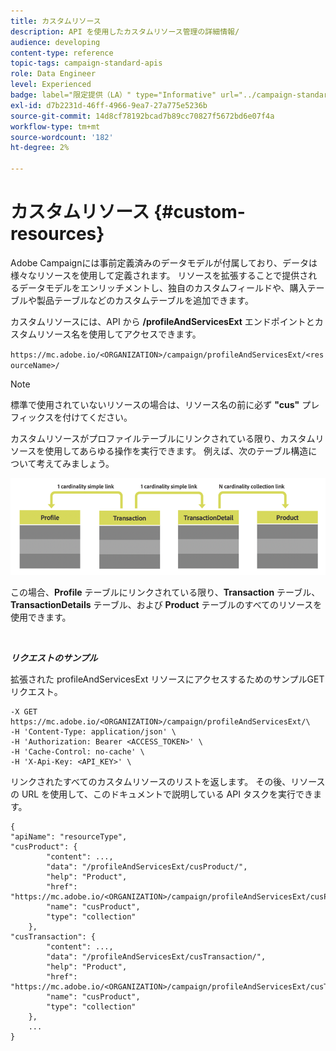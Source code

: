 ```yaml
---
title: カスタムリソース
description: API を使用したカスタムリソース管理の詳細情報/
audience: developing
content-type: reference
topic-tags: campaign-standard-apis
role: Data Engineer
level: Experienced
badge: label="限定提供（LA）" type="Informative" url="../campaign-standard-migration-home.md" tooltip="Campaign Standard移行済みユーザーに制限"
exl-id: d7b2231d-46ff-4966-9ea7-27a775e5236b
source-git-commit: 14d8cf78192bcad7b89cc70827f5672bd6e07f4a
workflow-type: tm+mt
source-wordcount: '182'
ht-degree: 2%

---
```


# カスタムリソース {#custom-resources}

Adobe Campaignには事前定義済みのデータモデルが付属しており、データは様々なリソースを使用して定義されます。 リソースを拡張することで提供されるデータモデルをエンリッチメントし、独自のカスタムフィールドや、購入テーブルや製品テーブルなどのカスタムテーブルを追加できます。

カスタムリソースには、API から **/profileAndServicesExt** エンドポイントとカスタムリソース名を使用してアクセスできます。

`https://mc.adobe.io/<ORGANIZATION>/campaign/profileAndServicesExt/<resourceName>/`

>[!NOTE]
>
>標準で使用されていないリソースの場合は、リソース名の前に必ず <b>&quot;cus&quot;</b> プレフィックスを付けてください。

カスタムリソースがプロファイルテーブルにリンクされている限り、カスタムリソースを使用してあらゆる操作を実行できます。 例えば、次のテーブル構造について考えてみましょう。

![&#x200B; 代替テキスト &#x200B;](assets/cusresources.png)

この場合、**Profile** テーブルにリンクされている限り、**Transaction** テーブル、**TransactionDetails** テーブル、および **Product** テーブルのすべてのリソースを使用できます。

<br/>

***リクエストのサンプル***

拡張された profileAndServicesExt リソースにアクセスするためのサンプルGETリクエスト。

```
-X GET https://mc.adobe.io/<ORGANIZATION>/campaign/profileAndServicesExt/\
-H 'Content-Type: application/json' \
-H 'Authorization: Bearer <ACCESS_TOKEN>' \
-H 'Cache-Control: no-cache' \
-H 'X-Api-Key: <API_KEY>' \
```

リンクされたすべてのカスタムリソースのリストを返します。 その後、リソースの URL を使用して、このドキュメントで説明している API タスクを実行できます。

```
{
"apiName": "resourceType",
"cusProduct": {
        "content": ...,
        "data": "/profileAndServicesExt/cusProduct/",
        "help": "Product",
        "href": "https://mc.adobe.io/<ORGANIZATION>/campaign/profileAndServicesExt/cusProduct/metadata",
        "name": "cusProduct",
        "type": "collection"
    },
"cusTransaction": {
        "content": ...,
        "data": "/profileAndServicesExt/cusTransaction/",
        "help": "Product",
        "href": "https://mc.adobe.io/<ORGANIZATION>/campaign/profileAndServicesExt/cusTransaction/metadata",
        "name": "cusProduct",
        "type": "collection"
    },
    ...
}
```
